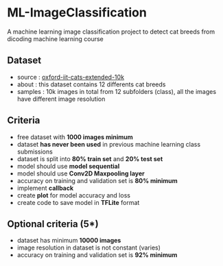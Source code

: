 # ML-ImageClassification
A machine learning image classification project to detect cat breeds from dicoding machine learning course

## Dataset
* source : [oxford-iit-cats-extended-10k](https://www.kaggle.com/datasets/doctrinek/oxford-iiit-cats-extended-10k)
* about : this dataset contains 12 differents cat breeds
* samples : 10k images in total from 12 subfolders (class), all the images have different image resolution

## Criteria
- free dataset with **1000 images minimum**
- dataset **has never been used** in previous machine learning class submissions
- dataset is split into **80% train set** and **20% test set**
- model should use **model sequential**
- model should use **Conv2D Maxpooling layer**
- accuracy on training and validation set is **80% minimum**
- implement **callback**
- create **plot** for model accuracy and loss
- create code to save model in **TFLite** format

## Optional criteria (5*)
- dataset has minimum **10000 images**
- image resolution in dataset is not constant (varies)
- accuracy on training and validation set is **92% minimum**
